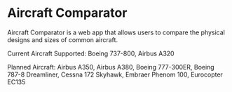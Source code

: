 # Aircraft Comparator

Aircraft Comparator is a web app that allows users to compare the physical designs and sizes of common aircraft.

Current Aircraft Supported: Boeing 737-800, Airbus A320

Planned Aircraft: Airbus A350, Airbus A380, Boeing 777-300ER, Boeing 787-8 Dreamliner, Cessna 172 Skyhawk, Embraer Phenom 100, Eurocopter EC135
